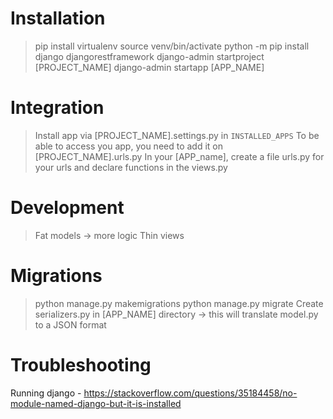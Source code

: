 # Installation

> pip install virtualenv
> source venv/bin/activate
> python -m pip install django djangorestframework
> django-admin startproject [PROJECT_NAME]
> django-admin startapp [APP_NAME]

# Integration

> Install app via [PROJECT_NAME].settings.py in `INSTALLED_APPS`
> To be able to access you app, you need to add it on [PROJECT_NAME].urls.py
> In your [APP_name], create a file urls.py for your urls and declare functions in the views.py

# Development

> Fat models -> more logic
> Thin views

# Migrations

> python manage.py makemigrations
> python manage.py migrate
> Create serializers.py in [APP_NAME] directory -> this will translate model.py to a JSON format

# Troubleshooting

Running django - https://stackoverflow.com/questions/35184458/no-module-named-django-but-it-is-installed

